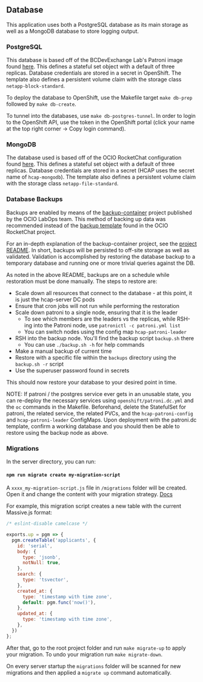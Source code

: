 ## Database

This application uses both a PostgreSQL database as its main storage as well as a MongoDB database to store logging output.

### PostgreSQL

This database is based off of the BCDevExchange Lab's Patroni image found [here](https://github.com/bcgov/patroni-postgres-container). This defines a stateful set object with a default of three replicas. Database credentials are stored in a secret in OpenShift. The template also defines a persistent volume claim with the storage class `netapp-block-standard`.

To deploy the database to OpenShift, use the Makefile target `make db-prep` followed by  `make db-create`.

To tunnel into the databases, use `make db-postgres-tunnel`. In order to login to the OpenShift API, use the token in the OpenShift portal (click your name at the top right corner -> Copy login command).

### MongoDB

The database used is based off of the OCIO RocketChat configuration found [here](https://github.com/BCDevOps/platform-services/blob/master/apps/rocketchat/template-mongodb.yaml). This defines a stateful set object with a default of three replicas. Database credentials are stored in a secret (HCAP uses the secret name of `hcap-mongodb`). The template also defines a persistent volume claim with the storage class `netapp-file-standard`.

### Database Backups

Backups are enabled by means of the [backup-container](https://github.com/BCDevOps/backup-container) project published by the OCIO LabOps team. This method of backing up data was recommended instead of the [backup template](https://github.com/BCDevOps/platform-services/blob/master/apps/rocketchat/template-mongodb-backup.yaml) found in the OCIO RocketChat project.

For an in-depth explanation of the backup-container project, see the [project README](https://github.com/BCDevOps/backup-container/blob/master/README.md). In short, backups will be persisted to off-site storage as well as validated. Validation is accomplished by restoring the database backup to a temporary database and running one or more trivial queries against the DB.

As noted in the above README, backups are on a schedule while restoration must be done manually. The steps to restore are:
- Scale down all resources that connect to the database - at this point, it is just the hcap-server DC pods
- Ensure that cron jobs will not run while performing the restoration
- Scale down patroni to a single node, ensuring that it is the leader
    - To see which members are the leaders vs the replicas, while RSH-ing into the Patroni node, use `patronictl -c patroni.yml list`
    - You can switch nodes using the config map `hcap-patroni-leader`
- RSH into the backup node. You'll find the backup script `backup.sh` there
    - You can use `./backup.sh -h` for help commands
- Make a manual backup of current time
- Restore with a specific file within the `backups` directory using the `backup.sh -r` script
- Use the superuser password found in secrets

This should now restore your database to your desired point in time.

NOTE: If patroni / the postgres service ever gets in an unusable state, you can re-deploy the necessary services using `openshift/patroni.dc.yml` and the `oc` commands in the Makefile. Beforehand, delete the StatefulSet for patroni, the related service, the related PVCs, and the `hcap-patroni-config` and `hcap-patroni-leader` ConfigMaps. Upon deployment with the patroni.dc template, confirm a working database and you should then be able to restore using the backup node as above.

### Migrations

In the server directory, you can run:

#### `npm run migrate create my-migration-script`

A `xxxx_my-migration-script.js` file in `/migrations` folder will be created. Open it and change the content with your migration strategy. [Docs](https://github.com/salsita/node-pg-migrate/blob/master/docs/migrations.md)

For example, this migration script creates a new table with the current Massive.js format:

```js
/* eslint-disable camelcase */

exports.up = pgm => {
  pgm.createTable('applicants', {
    id: 'serial',
    body: {
      type: 'jsonb',
      notNull: true,
    },
    search: {
      type: 'tsvector',
    },
    created_at: {
      type: 'timestamp with time zone',
      default: pgm.func('now()'),
    },
    updated_at: {
      type: 'timestamp with time zone',
    },
  })
};
```
After that, go to the root project folder and run `make migrate-up` to apply your migration. To undo your migration run `make migrate-down`.

On every server startup the `migrations` folder will be scanned for new migrations and then applied a `migrate up` command automatically.
